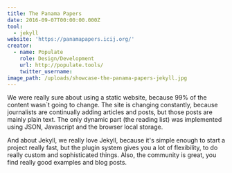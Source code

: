 ```yaml
---
title: The Panama Papers
date: 2016-09-07T00:00:00.000Z
tool:
  - jekyll
website: 'https://panamapapers.icij.org/'
creator:
  - name: Populate
    role: Design/Development
    url: http://populate.tools/    
    twitter_username:
image_path: /uploads/showcase-the-panama-papers-jekyll.jpg
---
```



We were really sure about using a static website, because 99% of the content wasn&acute;t going to change. The site is changing constantly, because journalists are continually adding articles and posts, but those posts are mainly plain text. The only dynamic part (the reading list) was implemented using JSON, Javascript and the browser local storage.

And about Jekyll, we really love Jekyll, because it's simple enough to start a project really fast, but the plugin system gives you a lot of flexibility, to do really custom and sophisticated things. Also, the community is great, you find really good examples and blog posts.
